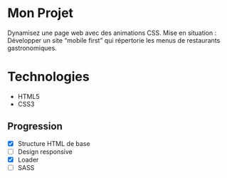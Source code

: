 # Mon Projet

Dynamisez une page web avec des animations CSS. 
Mise en situation : Développer un site “mobile first” qui répertorie les menus de restaurants gastronomiques.


# Technologies
- HTML5
- CSS3

## Progression
- [x] Structure HTML de base
- [ ] Design responsive
- [x] Loader
- [ ] SASS